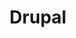 ---
# This topic lives at
# https://digital.gov/topics/drupal

slug: "drupal"

# Topic Title
title: "Drupal"

# description — keep it short and clear
summary: ""


# Weight
weight: 1

# For more information on managing topics,
# see https://github.com/GSA/digitalgov.gov/wiki
---